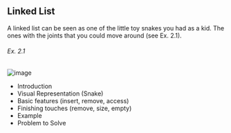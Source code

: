 ## Linked List

A linked list can be seen as one of the little toy snakes you had as a kid. The ones with the joints that you could move around (see Ex. 2.1). 
###### Ex. 2.1
![image](https://user-images.githubusercontent.com/61299344/161401701-3c85f447-34f3-4cd9-8fdc-ed1234d017d6.png)

-	Introduction
-	Visual Representation (Snake)
-	Basic features (insert, remove, access)
-	Finishing touches (remove, size, empty)
-	Example
-	Problem to Solve
